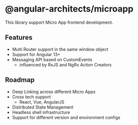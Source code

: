 # @angular-architects/microapp

This library support Micro App frontend development.

## Features

- Multi Router support in the same window object
- Support for Angular 13+
- Messaging API based on CustomEvents
  - influenced by RxJS and NgRx Action Creators

## Roadmap

- Deep Linking across different Micro Apps
- Cross tech support
  - React, Vue, AngularJS
- Distributed State Management
- Headless shell infrastructure
- Support for different version and environment configs
